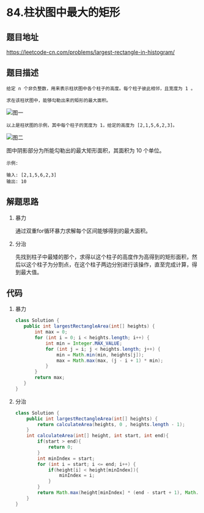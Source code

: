 # 84.柱状图中最大的矩形

## 题目地址

<https://leetcode-cn.com/problems/largest-rectangle-in-histogram/>

## 题目描述

    给定 n 个非负整数，用来表示柱状图中各个柱子的高度。每个柱子彼此相邻，且宽度为 1 。

    求在该柱状图中，能够勾勒出来的矩形的最大面积。

![图一](https://assets.leetcode-cn.com/aliyun-lc-upload/uploads/2018/10/12/histogram.png)

    以上是柱状图的示例，其中每个柱子的宽度为 1，给定的高度为 [2,1,5,6,2,3]。

![图二](https://assets.leetcode-cn.com/aliyun-lc-upload/uploads/2018/10/12/histogram_area.png)

图中阴影部分为所能勾勒出的最大矩形面积，其面积为 10 个单位。


    示例:

    输入: [2,1,5,6,2,3]
    输出: 10

## 解题思路

1. 暴力

    通过双重for循环暴力求解每个区间能够得到的最大面积。

2. 分治

    先找到柱子中最矮的那个，求得以这个柱子的高度作为高得到的矩形面积，然后以这个柱子为分割点，在这个柱子两边分别进行该操作，直至完成计算，得到最大值。

## 代码

1. 暴力

     ```java
    class Solution {
        public int largestRectangleArea(int[] heights) {
            int max = 0;
            for (int i = 0; i < heights.length; i++) {
                int min = Integer.MAX_VALUE;
                for (int j = i; j < heights.length; j++) {
                    min = Math.min(min, heights[j]);
                    max = Math.max(max, (j - i + 1) * min);
                }
            }
            return max;
        }
    }  

    ```

2. 分治

    ```java
    class Solution {
        public int largestRectangleArea(int[] heights) {
            return calculateArea(heights, 0 , heights.length - 1);
        }
        int calculateArea(int[] height, int start, int end){
            if(start > end){
                return 0;
            }
            int minIndex = start;
            for (int i = start; i <= end; i++) {
                if(height[i] < height[minIndex]){
                    minIndex = i;
                }
            }
            return Math.max(height[minIndex] * (end - start + 1), Math.max(calculateArea(height, start, minIndex - 1), calculateArea(height, minIndex + 1, end)));
        }
    }
    ```
